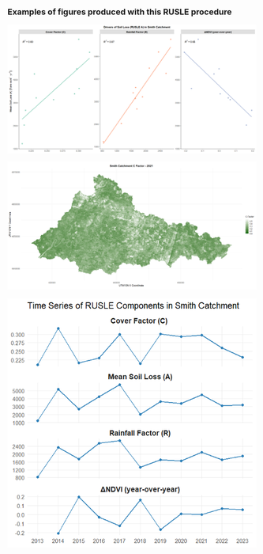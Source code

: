 ### Examples of figures produced with this RUSLE procedure

<img src='Smith_regression.png'></img>

<img src='Smith_C_2021.png'></img>

<img src='Smith_timeseries_full.png'></img>
